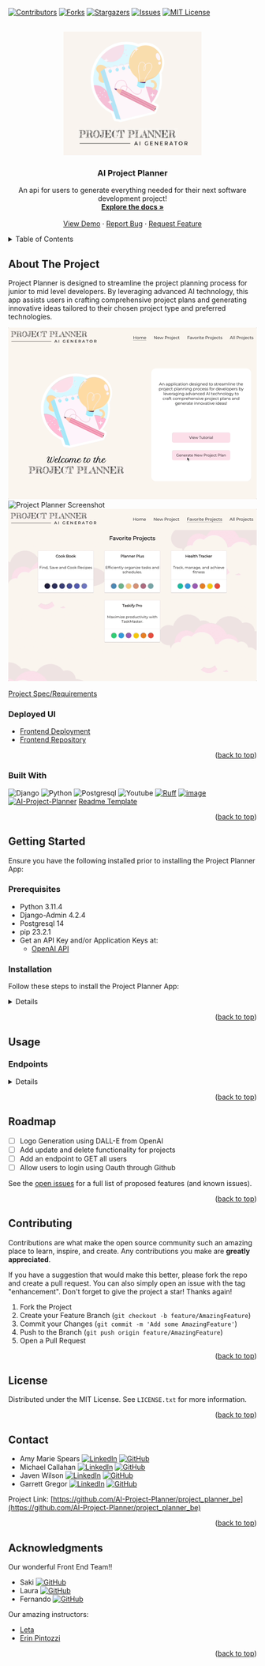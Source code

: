   <!-- Improved compatibility of back to top link: See: https://github.com/othneildrew/Best-README-Template/pull/73 -->
<a name="readme-top"></a>
<!--
*** Thanks for checking out the Best-README-Template. If you have a suggestion
*** that would make this better, please fork the repo and create a pull request
*** or simply open an issue with the tag "enhancement".
*** Don't forget to give the project a star!
*** Thanks again! Now go create something AMAZING! :D
-->

<!-- PROJECT SHIELDS -->
<!--
*** I'm using markdown "reference style" links for readability.
*** Reference links are enclosed in brackets [ ] instead of parentheses ( ).
*** See the bottom of this document for the declaration of the reference variables
*** for contributors-url, forks-url, etc. This is an optional, concise syntax you may use.
*** https://www.markdownguide.org/basic-syntax/#reference-style-links
-->
[![Contributors][contributors-shield]][contributors-url]
[![Forks][forks-shield]][forks-url]
[![Stargazers][stars-shield]][stars-url]
[![Issues][issues-shield]][issues-url]
[![MIT License][license-shield]][license-url]

<!-- PROJECT LOGO -->
<br />
<div align="center">
  <a href="https://github.com/AI-Project-Planner/project_planner_be">
    <img src="images/logo.png" alt="Logo" width="280" height="250">
  </a>

<h3 align="center">AI Project Planner</h3>

  <p align="center">
    An api for users to generate everything needed for their next software development project!
    <br />
    <a href="https://github.com/AI-Project-Planner/project_planner_be"><strong>Explore the docs »</strong></a>
    <br />
    <br />
    <a href="https://github.com/AI-Project-Planner/project_planner_be">View Demo</a>
    ·
    <a href="https://github.com/AI-Project-Planner/project_planner_be/issues">Report Bug</a>
    ·
    <a href="https://github.com/AI-Project-Planner/project_planner_be/issues">Request Feature</a>
  </p>
</div>

<!-- TABLE OF CONTENTS -->
<details>
  <summary>Table of Contents</summary>
  <ol>
    <li>
      <a href="#about-the-project">About The Project</a>
      <ul>
        <li><a href="#built-with">Built With</a></li>
      </ul>
    </li>
    <li>
      <a href="#getting-started">Getting Started</a>
      <ul>
        <li><a href="#prerequisites">Prerequisites</a></li>
        <li><a href="#installation">Installation</a></li>
      </ul>
    </li>
    <li><a href="#usage">Usage</a></li>
      <ul>
        <li><a href="#endpoints">Restful Endpoints</a></li>
      </ul>
    <li><a href="#roadmap">Roadmap</a></li>
    <li><a href="#contributing">Contributing</a></li>
    <li><a href="#license">License</a></li>
    <li><a href="#contact">Contact</a></li>
    <li><a href="#acknowledgments">Acknowledgments</a></li>
  </ol>
</details>

<!-- ABOUT THE PROJECT -->
## About The Project
Project Planner is designed to streamline the project planning process for junior to mid level developers. By leveraging advanced AI technology, this app assists users in crafting comprehensive project plans and generating innovative ideas tailored to their chosen project type and preferred technologies.

![Project Planner Screenshot][giphy1]
![Project Planner Screenshot][giphy2]
![Project Planner Screenshot][giphy3]



[Project Spec/Requirements](https://mod4.turing.edu/projects/capstone/)

### Deployed UI
- [Frontend Deployment]()
- [Frontend Repository](https://github.com/AI-Project-Planner/project-planner-ui)

<p align="right">(<a href="#readme-top">back to top</a>)</p>

### Built With

![Django](https://img.shields.io/badge/Django-092E20?style=for-the-badge&logo=django&logoColor=white)
![Python](https://img.shields.io/badge/Python-3776AB?style=for-the-badge&logo=python&logoColor=white)
![Postgresql](https://img.shields.io/badge/PostgreSQL-316192?style=for-the-badge&logo=postgresql&logoColor=white)
![Youtube](https://img.shields.io/badge/YouTube-FF0000?style=for-the-badge&logo=youtube&logoColor=white)
[![Ruff](https://img.shields.io/endpoint?url=https://raw.githubusercontent.com/astral-sh/ruff/main/assets/badge/v2.json)](https://github.com/astral-sh/ruff)
[![image](https://img.shields.io/pypi/v/ruff.svg)](https://pypi.python.org/pypi/ruff)
[![AI-Project-Planner](https://circleci.com/gh/AI-Project-Planner/project_planner_be.svg?style=svg)](https://circleci.com/docs/)
[Readme Template](https://github.com/othneildrew/Best-README-Template)

<p align="right">(<a href="#readme-top">back to top</a>)</p>

<!-- GETTING STARTED -->
## Getting Started

Ensure you have the following installed prior to installing the Project Planner App:

### Prerequisites

* Python 3.11.4
* Django-Admin 4.2.4
* Postgresql 14
* pip 23.2.1
* Get an API Key and/or Application Keys at:
    * [OpenAI API](https://openai.com/product)

### Installation

Follow these steps to install the Project Planner App:

<details close>

1. Fork or clone a copy of this repo, then run the following commands from the project directory in your terminal:

    ```zsh
    git clone https://github.com/AI-Project-Planner/project_planner_be.git
    ```

1. Navigate to the project directory:

    ```zsh
    cd project_planner_be
    ```

1. Create a virtual environment (optional but recommended):

    ```zsh
    python3 -m venv env
    ```

1. Activate the virtual environment:

    - macOS/Linux:

        ```zsh
        source env/bin/activate
        ```

    - Windows:

        ```zsh
        source env/Scripts/activate
        ```

1. Install the required environment packages:

    ```zsh
    pip install -r requirements.txt
    ```

1. Run migrations:

    ```zsh
    python3 manage.py makemigrations
    python3 manage.py migrate
    ```

1. Run test suite to ensure functionality is working.

    ```zsh
    python3 manage.py test
    ```

1. If any modules are missing:

    ```zsh
    pip install < MISSING MODULE >
    ```


1. Start the development server:

    ```zsh
    python3 manage.py runserver
    ```

    1. The server should start running at http://127.0.0.1:8000/

1. Enter your Keys in `.env`

    ```yml
    SECRET_KEY: <your_django_secret_key>
    OPEN_API_KEY: <open_ai_api_key>
    ```

</details>
<p align="right">(<a href="#readme-top">back to top</a>)</p>

<!-- USAGE EXAMPLES -->
## Usage

### Endpoints
<details close>

### Generate a Project
<details close>

```http
POST /api/v1/users/:id/projects
```

#### Parameters

```
:id => user_id
```

| Code | Description |
| :--- | :---------- |
| 200  | `OK`        |

#### Request Body

```json
{
	"type": "frontend",
	"technologies": "react, typescript and javascript",
	"time": "1 week",
	"collaborators": 2
}
```

#### Example Response

```json
{
	"id": "1",
	"type": "project",
	"attributes": {
		"name": "TaskMaster Pro",
		"steps": "Project Setup: Create Git repository and define project structure\nBackend Setup: Develop Express.js application, set up API routes\nDatabase Design: Design and implement database schema",
		"description": "TaskMaster Pro is an all-inclusive task management application designed to optimize team collaboration and productivity.",
	  "features": "User registration and login\nCreate, assign, update, and track tasks\nReal-time collaboration and updates\nPriority-based task categorization",
		"interactions": "User logs in to TaskMaster Pro account.\nDashboard displays tasks by priority: High, Medium, Low.\nUser adds a task, assigns it, and sets a due date.\nTask appears under the respective priority category.\nAssigned user starts task, status updates in real-time.\nUpon completion, task is marked as done and updates for all.",
		"colors": "#3498DB\n#27AE60\n#F39C12\n#F0F3F4\n#333333\n#E74C3C",
		"saved": false,
		"timeline": "week",
    "timeline_int": 1,
		"user_id": "1"
	}
}
```

##### Error Response

| Code | Description |
| :--- | :---------- |
| 503  | `Server is down.` |

```json
	{
		"Error": "Server is down.",
		"Status": 500
	}
```

</details>

### Update Saved Status for A Users Project

<details close>

```http
PATCH /api/v1/users/:user_id/projects/:project_id/
```

#### Parameters

```
:user_id => user_id
:project_id => project_id
```

| Code | Description |
| :--- | :---------- |
| 202  | `ACCEPTED`        |

#### Request Body

```json
{
	"saved": "true"
}
```

#### Example Response

```json
{
	"id": "1",
	"type": "project",
	"attributes": {
		"name": "TaskMaster Pro",
		"steps": "Project Setup: Create Git repository and define project structure\nBackend Setup: Develop Express.js application, set up API routes\nDatabase Design: Design and implement database schema",
		"description": "TaskMaster Pro is an all-inclusive task management application designed to optimize team collaboration and productivity.",
	  "features": "User registration and login\nCreate, assign, update, and track tasks\nReal-time collaboration and updates\nPriority-based task categorization",
		"interactions": "User logs in to TaskMaster Pro account.\nDashboard displays tasks by priority: High, Medium, Low.\nUser adds a task, assigns it, and sets a due date.\nTask appears under the respective priority category.\nAssigned user starts task, status updates in real-time.\nUpon completion, task is marked as done and updates for all.",
		"colors": "#3498DB\n#27AE60\n#F39C12\n#F0F3F4\n#333333\n#E74C3C",
		"saved": true,
		"timeline": "week",
    "timeline_int": 1,
		"user_id": "1"
	}
}
```

##### Error Response

| Code | Description |
| :--- | :---------- |
| 404  | `Project or User ID not found.` |

```json
	{
		"Error": "Project or User ID not found.",
		"Status": 404
	}
```

</details>

### Get ALL of a Users Projects

<details close>

```http
GET /api/v1/users/:id/projects/
```

#### Parameters:

```
:id => user_id
```

| Code | Description |
| :--- | :---------- |
| 200  | `OK`        |


#### Example Response:

```json
{
  "data":
  [
    {
      "id": "1",
      "type": "project",
      "attributes": {
        "name": "TaskMaster Pro",
        "steps": "Project Setup: Create Git repository and define project structure\nBackend Setup: Develop Express.js application, set up API routes\nDatabase Design: Design and implement database schema",
        "description": "TaskMaster Pro is an all-inclusive task management application designed to optimize team collaboration and productivity.",
        "features": "User registration and login\nCreate, assign, update, and track tasks\nReal-time collaboration and updates\nPriority-based task categorization",
        "interactions": "User logs in to TaskMaster Pro account.\nDashboard displays tasks by priority: High, Medium, Low.\nUser adds a task, assigns it, and sets a due date.\nTask appears under the respective priority category.\nAssigned user starts task, status updates in real-time.\nUpon completion, task is marked as done and updates for all.",
        "colors": "#3498DB\n#27AE60\n#F39C12\n#F0F3F4\n#333333\n#E74C3C",
        "saved": true,
        "timeline": "week",
        "timeline_int": 1,
        "user_id": "1"
      }
    },
    {
      "id": "2",
      "type": "project",
      "attributes": {
        "name": "Different Project Pro",
        "steps": "Project Setup: Create Git repository and define project structure\nBackend Setup: Develop Express.js application, set up API routes\nDatabase Design: Design and implement database schema",
        "description": "It's different!",
        "features": "User registration and login\nCreate, assign, update, and track tasks\nReal-time collaboration and updates\nPriority-based task categorization",
        "interactions": "User logs in to TaskMaster Pro account.\nDashboard displays tasks by priority: High, Medium, Low.\nUser adds a task, assigns it, and sets a due date.\nTask appears under the respective priority category.\nAssigned user starts task, status updates in real-time.\nUpon completion, task is marked as done and updates for all.",
        "colors": "#3498DB\n#27AE60\n#F39C12\n#F0F3F4\n#333333\n#E74C3C",
        "saved": true,
        "timeline": "days",
        "timeline_int": 4,
        "user_id": "1"
      }
    }
  ]
}
```

Error Response:

| Code | Description |
| :--- | :---------- |
| 404  | `User ID not found.` |

```json
{
  "Error": "User ID not found.",
  "Status": 404
}
```

</details>
</details>

<p align="right">(<a href="#readme-top">back to top</a>)</p>

<!-- ROADMAP -->
## Roadmap

- [ ] Logo Generation using DALL-E from OpenAI
- [ ] Add update and delete functionality for projects
- [ ] Add an endpoint to GET all users
- [ ] Allow users to login using Oauth through Github

See the [open issues](https://github.com/AI-Project-Planner/project_planner_be/issues) for a full list of proposed features (and known issues).

<p align="right">(<a href="#readme-top">back to top</a>)</p>

<!-- CONTRIBUTING -->
## Contributing

Contributions are what make the open source community such an amazing place to learn, inspire, and create. Any contributions you make are **greatly appreciated**.

If you have a suggestion that would make this better, please fork the repo and create a pull request. You can also simply open an issue with the tag "enhancement".
Don't forget to give the project a star! Thanks again!

1. Fork the Project
2. Create your Feature Branch (`git checkout -b feature/AmazingFeature`)
3. Commit your Changes (`git commit -m 'Add some AmazingFeature'`)
4. Push to the Branch (`git push origin feature/AmazingFeature`)
5. Open a Pull Request

<p align="right">(<a href="#readme-top">back to top</a>)</p>

<!-- LICENSE -->
## License

Distributed under the MIT License. See `LICENSE.txt` for more information.

<p align="right">(<a href="#readme-top">back to top</a>)</p>

<!-- CONTACT -->
## Contact

- Amy Marie Spears [![LinkedIn][linkedin-shield]][linkedin-url-as] [![GitHub][github-shield]][github-url-as]
- Michael Callahan [![LinkedIn][linkedin-shield]][linkedin-url-mc] [![GitHub][github-shield]][github-url-mc]
- Javen Wilson [![LinkedIn][linkedin-shield]][linkedin-url-jw] [![GitHub][github-shield]][github-url-jw]
- Garrett Gregor [![LinkedIn][linkedin-shield]][linkedin-url-gg] [![GitHub][github-shield]][github-url-gg]

Project Link: [https://github.com/AI-Project-Planner/project_planner_be](https://github.com/AI-Project-Planner/project_planner_be)

<p align="right">(<a href="#readme-top">back to top</a>)</p>

<!-- ACKNOWLEDGMENTS -->
## Acknowledgments

Our wonderful Front End Team!!
- Saki [![GitHub][github-shield]][github-url-sc]
- Laura [![GitHub][github-shield]][github-url-lg]
- Fernando [![GitHub][github-shield]][github-url-fr]

Our amazing instructors:
- [Leta](https://github.com/letakeane)
- [Erin Pintozzi](https://github.com/epintozzi)

<p align="right">(<a href="#readme-top">back to top</a>)</p>

<!-- MARKDOWN LINKS & IMAGES -->
<!-- https://www.markdownguide.org/basic-syntax/#reference-style-links -->
[contributors-shield]: https://img.shields.io/github/contributors/AI-Project-Planner/project_planner_be.svg?style=for-the-badge
[contributors-url]: https://github.com/AI-Project-Planner/project_planner_be/graphs/contributors
[forks-shield]: https://img.shields.io/github/forks/AI-Project-Planner/project_planner_be.svg?style=for-the-badge
[forks-url]: https://github.com/AI-Project-Planner/project_planner_be/network/members
[stars-shield]: https://img.shields.io/github/stars/AI-Project-Planner/project_planner_be.svg?style=for-the-badge
[stars-url]: https://github.com/AI-Project-Planner/project_planner_be/stargazers
[issues-shield]: https://img.shields.io/github/issues/AI-Project-Planner/project_planner_be.svg?style=for-the-badge
[issues-url]: https://github.com/AI-Project-Planner/project_planner_be/issues
[license-shield]: https://img.shields.io/github/license/AI-Project-Planner/project_planner_be.svg?style=for-the-badge
[license-url]: https://github.com/AI-Project-Planner/project_planner_be/blob/master/LICENSE.txt
[github-shield]: https://img.shields.io/badge/GitHub-100000?style=for-the-badge&logo=github&logoColor=white
[github-url-gg]: https://github.com/garrettgregor
[github-url-mc]: https://github.com/calforcal
[github-url-jw]: https://github.com/javenb022
[github-url-as]: https://github.com/amspears007
[github-url-lg]: https://github.com/lauraguerra1
[github-url-fr]: https://github.com/fernandorobles97
[github-url-sc]: https://github.com/sakisandrac
[linkedin-shield]: https://img.shields.io/badge/-LinkedIn-black.svg?style=for-the-badge&logo=linkedin&colorB=555
[linkedin-url-gg]: https://linkedin.com/in/garrett-gregor
[linkedin-url-as]: https://linkedin.com/in/garrett-gregor
[linkedin-url-mc]: https://linkedin.com/in/garrett-gregor
[linkedin-url-jw]: https://linkedin.com/in/garrett-gregor
[screenshot1]: images/screenshot.png
[screenshot2]: images/schreenshot2.png
[logo]: images/logo.png
[unsplash]: images/project-planner.jpeg
[inspo]: images/planner.png
[giphy1]: images/project1.gif
[giphy2]: images/project2.gif
[giphy3]: images/project3.gif
[Next.js]: https://img.shields.io/badge/next.js-000000?style=for-the-badge&logo=nextdotjs&logoColor=white
[Next-url]: https://nextjs.org/
[React.js]: https://img.shields.io/badge/React-20232A?style=for-the-badge&logo=react&logoColor=61DAFB
[React-url]: https://reactjs.org/
[Vue.js]: https://img.shields.io/badge/Vue.js-35495E?style=for-the-badge&logo=vuedotjs&logoColor=4FC08D
[Vue-url]: https://vuejs.org/
[Angular.io]: https://img.shields.io/badge/Angular-DD0031?style=for-the-badge&logo=angular&logoColor=white
[Angular-url]: https://angular.io/
[Svelte.dev]: https://img.shields.io/badge/Svelte-4A4A55?style=for-the-badge&logo=svelte&logoColor=FF3E00
[Svelte-url]: https://svelte.dev/
[Laravel.com]: https://img.shields.io/badge/Laravel-FF2D20?style=for-the-badge&logo=laravel&logoColor=white
[Laravel-url]: https://laravel.com
[Bootstrap.com]: https://img.shields.io/badge/Bootstrap-563D7C?style=for-the-badge&logo=bootstrap&logoColor=white
[Bootstrap-url]: https://getbootstrap.com
[JQuery.com]: https://img.shields.io/badge/jQuery-0769AD?style=for-the-badge&logo=jquery&logoColor=white
[JQuery-url]: https://jquery.com
[Postgresql.com]: https://www.postgresql.org/
[Postrgresql-url]: https://img.shields.io/badge/PostgreSQL-316192?style=for-the-badge&logo=postgresql&logoColor=white